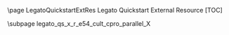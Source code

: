 \page LegatoQuickstartExtRes Legato Quickstart External Resource
[TOC]

\subpage legato_qs_x_r_e54_cult_cpro_parallel_X 
